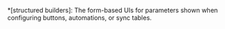 *[structured builders]: The form-based UIs for parameters shown when configuring buttons, automations, or sync tables.